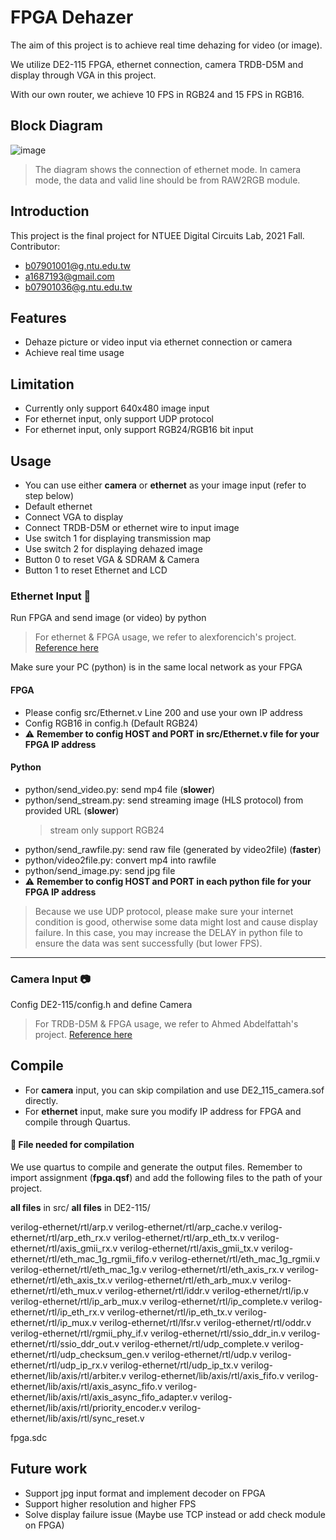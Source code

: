 # FPGA Dehazer
The aim of this project is to achieve real time dehazing for video (or image).

We utilize DE2-115 FPGA, ethernet connection, camera TRDB-D5M and display through VGA in this project. 

With our own router, we achieve 10 FPS in RGB24 and 15 FPS in RGB16. 

## Block Diagram

![image](https://user-images.githubusercontent.com/55227796/149613982-843ba80c-0894-459e-a47f-762827ac51a2.png)

> The diagram shows the connection of ethernet mode. In camera mode, the data and valid line should be from RAW2RGB module.

## Introduction
This project is the final project for NTUEE Digital Circuits Lab, 2021 Fall.
Contributor:
* b07901001@g.ntu.edu.tw
* a1687193@gmail.com
* b07901036@g.ntu.edu.tw

## Features
- Dehaze picture or video input via ethernet connection or camera
- Achieve real time usage

## Limitation
- Currently only support 640x480 image input
- For ethernet input, only support UDP protocol
- For ethernet input, only support RGB24/RGB16 bit input

## Usage
- You can use either **camera** or **ethernet** as your image input (refer to step below)
- Default ethernet
- Connect VGA to display
- Connect TRDB-D5M or ethernet wire to input image
- Use switch 1 for displaying transmission map
- Use switch 2 for displaying dehazed image
- Button 0 to reset VGA & SDRAM & Camera
- Button 1 to reset Ethernet and LCD

### Ethernet Input 🔌
Run FPGA and send image (or video) by python
> For ethernet & FPGA usage, we refer to alexforencich's project.
> [Reference here](https://github.com/alexforencich/verilog-ethernet/tree/master/example/DE2-115/fpga)

Make sure your PC (python) is in the same local network as your FPGA

#### FPGA
- Please config src/Ethernet.v Line 200 and use your own IP address
- Config RGB16 in config.h (Default RGB24)
- ⚠️ **Remember to config HOST and PORT in src/Ethernet.v file for your FPGA IP address**

#### Python
- python/send_video.py: send mp4 file (**slower**)
- python/send_stream.py: send streaming image (HLS protocol) from provided URL (**slower**)
    > stream only support RGB24
- python/send_rawfile.py: send raw file (generated by video2file) (**faster**)
- python/video2file.py: convert mp4 into rawfile
- python/send_image.py: send jpg file
- ⚠️ **Remember to config HOST and PORT in each python file for your FPGA IP address**
> Because we use UDP protocol, please make sure your internet condition is good, otherwise some data might lost and cause display failure.
> In this case, you may increase the DELAY in python file to ensure the data was sent successfully (but lower FPS).

---

### Camera Input 📷
Config DE2-115/config.h and define Camera
> For TRDB-D5M & FPGA usage, we refer to Ahmed Abdelfattah's project.
> [Reference here](https://github.com/aabdelfattah/alhaitham-hardware)


## Compile
- For **camera** input, you can skip compilation and use DE2_115_camera.sof directly.
- For **ethernet** input,  make sure you modify IP address for FPGA and compile through Quartus.

#### 📝 File needed for compilation
We use quartus to compile and generate the output files.
Remember to import assignment (**fpga.qsf**) and add the following files to the path of your project. 

**all files** in src/
**all files** in DE2-115/

verilog-ethernet/rtl/arp.v
verilog-ethernet/rtl/arp_cache.v
verilog-ethernet/rtl/arp_eth_rx.v
verilog-ethernet/rtl/arp_eth_tx.v
verilog-ethernet/rtl/axis_gmii_rx.v
verilog-ethernet/rtl/axis_gmii_tx.v
verilog-ethernet/rtl/eth_mac_1g_rgmii_fifo.v
verilog-ethernet/rtl/eth_mac_1g_rgmii.v
verilog-ethernet/rtl/eth_mac_1g.v
verilog-ethernet/rtl/eth_axis_rx.v
verilog-ethernet/rtl/eth_axis_tx.v
verilog-ethernet/rtl/eth_arb_mux.v
verilog-ethernet/rtl/eth_mux.v
verilog-ethernet/rtl/iddr.v
verilog-ethernet/rtl/ip.v
verilog-ethernet/rtl/ip_arb_mux.v
verilog-ethernet/rtl/ip_complete.v
verilog-ethernet/rtl/ip_eth_rx.v
verilog-ethernet/rtl/ip_eth_tx.v
verilog-ethernet/rtl/ip_mux.v
verilog-ethernet/rtl/lfsr.v
verilog-ethernet/rtl/oddr.v
verilog-ethernet/rtl/rgmii_phy_if.v
verilog-ethernet/rtl/ssio_ddr_in.v
verilog-ethernet/rtl/ssio_ddr_out.v
verilog-ethernet/rtl/udp_complete.v
verilog-ethernet/rtl/udp_checksum_gen.v
verilog-ethernet/rtl/udp.v
verilog-ethernet/rtl/udp_ip_rx.v
verilog-ethernet/rtl/udp_ip_tx.v
verilog-ethernet/lib/axis/rtl/arbiter.v
verilog-ethernet/lib/axis/rtl/axis_fifo.v
verilog-ethernet/lib/axis/rtl/axis_async_fifo.v
verilog-ethernet/lib/axis/rtl/axis_async_fifo_adapter.v
verilog-ethernet/lib/axis/rtl/priority_encoder.v
verilog-ethernet/lib/axis/rtl/sync_reset.v

fpga.sdc

## Future work
- Support jpg input format and implement decoder on FPGA
- Support higher resolution and higher FPS
- Solve display failure issue (Maybe use TCP instead or add check module on FPGA)
